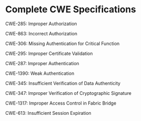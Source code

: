 

# Complete CWE Specifications

CWE-285: Improper Authorization

CWE-863: Incorrect Authorization

CWE-306: Missing Authentication for Critical Function

CWE-295: Improper Certificate Validation

CWE-287: Improper Authentication

CWE-1390: Weak Authentication

CWE-345: Insufficient Verification of Data Authenticity

CWE-347: Improper Verification of Cryptographic Signature

CWE-1317: Improper Access Control in Fabric Bridge

CWE-613: Insufficient Session Expiration